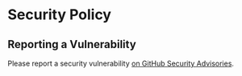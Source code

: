 # Security Policy

## Reporting a Vulnerability

Please report a security vulnerability [on GitHub Security Advisories](https://github.com/litetex-oss/standard-maven-template/security/advisories/new).
